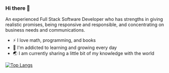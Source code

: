 ### Hi there 👋
An experienced Full Stack Software Developer who has strengths in giving realistic promises, being responsive and responsible, and concentrating on business needs and communications.

- :zap: I love math, programming, and books
- 🌱 I'm addicted to learning and growing every day
- 🌏 I am currently sharing a little bit of my knowledge with the world

[![Top Langs](https://github-readme-stats.vercel.app/api/top-langs/?username=DevGoatX)](https://github.com/anuraghazra/github-readme-stats)

<!--
**DevGoatX/DevGoatX** is a ✨ _special_ ✨ repository because its `README.md` (this file) appears on your GitHub profile.

Here are some ideas to get you started:

- 🔭 I’m currently working on ...
- 🌱 I’m currently learning ...
- 👯 I’m looking to collaborate on ...
- 🤔 I’m looking for help with ...
- 💬 Ask me about ...
- 📫 How to reach me: ...
- 😄 Pronouns: ...
- ⚡ Fun fact: ...
-->
